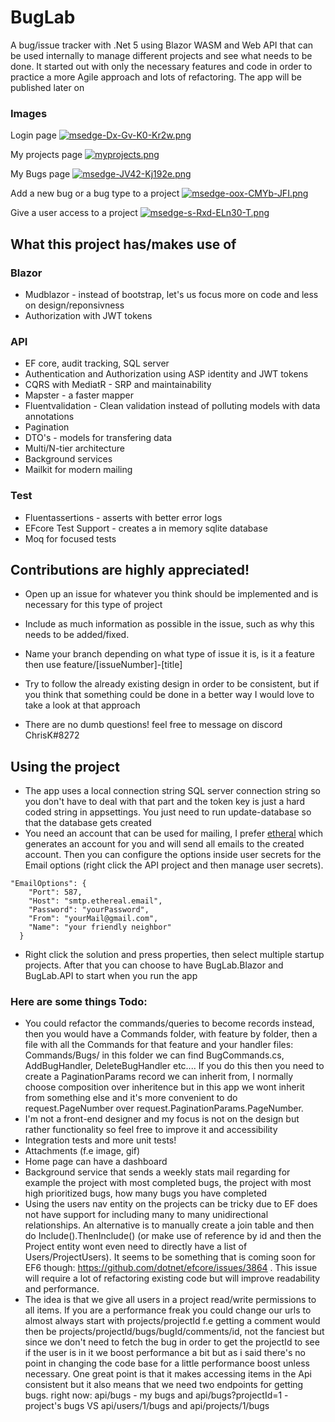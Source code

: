 # BugLab
A bug/issue tracker with .Net 5 using Blazor WASM and Web API that can be used internally to manage different projects and see what needs to be done. It started out with only the necessary features and code in order to practice a more Agile approach and lots of refactoring. The app will be published later on

### Images
Login page [![msedge-Dx-Gv-K0-Kr2w.png](https://i.postimg.cc/8zNjRhGL/msedge-Dx-Gv-K0-Kr2w.png)](https://postimg.cc/GHgLrTHp)

My projects page [![myprojects.png](https://i.postimg.cc/rs5YyxZw/myprojects.png)](https://postimg.cc/zHXk0b1s)

My Bugs page [![msedge-JV42-Kj192e.png](https://i.postimg.cc/mk3CRfbd/msedge-JV42-Kj192e.png)](https://postimg.cc/0KQbd4Km)

Add a new bug or a bug type to a project [![msedge-oox-CMYb-JFI.png](https://i.postimg.cc/T1dVQBPb/msedge-oox-CMYb-JFI.png)](https://postimg.cc/jw1nSgPq)

Give a user access to a project [![msedge-s-Rxd-ELn30-T.png](https://i.postimg.cc/MHBmQySh/msedge-s-Rxd-ELn30-T.png)](https://postimg.cc/bSznXSdT)

## What this project has/makes use of
### Blazor
- Mudblazor - instead of bootstrap, let's us focus more on code and less on design/reponsivness
- Authorization with JWT tokens

### API
- EF core, audit tracking, SQL server
- Authentication and Authorization using ASP identity and JWT tokens
- CQRS with MediatR - SRP and maintainability
- Mapster - a faster mapper
- Fluentvalidation - Clean validation instead of polluting models with data annotations
- Pagination 
- DTO's - models for transfering data
- Multi/N-tier architecture
- Background services
- Mailkit for modern mailing

### Test
- Fluentassertions - asserts with better error logs
- EFcore Test Support - creates a in memory sqlite database
- Moq for focused tests

## Contributions are highly appreciated!
- Open up an issue for whatever you think should be implemented and is necessary for this type of project
- Include as much information as possible in the issue, such as why this needs to be added/fixed.
- Name your branch depending on what type of issue it is, is it a feature then use feature/[issueNumber]-[title]
- Try to follow the already existing design in order to be consistent, but if you think that something could be done in a better way I would love to take a look at that approach

- There are no dumb questions! feel free to message on discord ChrisK#8272

## Using the project
- The app uses a local connection string SQL server connection string so you don't have to deal with that part and the token key is just a hard coded string in appsettings. You just need to run update-database so that the database gets created
- You need an account that can be used for mailing, I prefer [etheral](https://ethereal.email/) which generates an account for you and will send all emails to the created account. Then you can configure the options inside user secrets for the Email options (right click the API project and then manage user secrets).
```
"EmailOptions": {
    "Port": 587,
    "Host": "smtp.ethereal.email",
    "Password": "yourPassword",
    "From": "yourMail@gmail.com",
    "Name": "your friendly neighbor"
  }
  ```
- Right click the solution and press properties, then select multiple startup projects. After that you can choose to have BugLab.Blazor and BugLab.API to start when you run the app

### Here are some things Todo:
- You could refactor the commands/queries to become records instead, then you would have a Commands folder, with feature by folder, then a file with all the Commands for that feature and your handler files: Commands/Bugs/ in this folder we can find BugCommands.cs, AddBugHandler, DeleteBugHandler etc.... If you do this then you need to create a PaginationParams record we can inherit from, I normally choose composition over inheritence but in this app we wont inherit from something else and it's more convenient to do request.PageNumber over request.PaginationParams.PageNumber.
- I'm not a front-end designer and my focus is not on the design but rather functionality so feel free to improve it and accessibility
- Integration tests and more unit tests!
- Attachments (f.e image, gif)
- Home page can have a dashboard
- Background service that sends a weekly stats mail regarding for example the project with most completed bugs, the project with most high prioritized bugs, how many bugs you have completed
- Using the users nav entity on the projects can be tricky due to EF does not have support for including many to many unidirectional relationships. An alternative is to  manually create a join table and then do Include().ThenInclude() (or make use of reference by id and then the Project entity wont even need to directly have a list of Users/ProjectUsers). It seems to be something that is coming soon for EF6 though: https://github.com/dotnet/efcore/issues/3864 . This issue will require a lot of refactoring existing code but will improve readability and performance.
- The idea is that we give all users in a project read/write permissions to all items. If you are a performance freak you could change our urls to almost always start with projects/projectId f.e getting a comment would then be projects/projectId/bugs/bugId/comments/id, not the fanciest but since we don't need to fetch the bug in order to get the projectId to see if the user is in it we boost performance a bit but as i said there's no point in changing the code base for a little performance boost unless necessary. One great point is that it makes accessing items in the Api consistent but it also means that we need two endpoints for getting bugs. right now: api/bugs - my bugs and api/bugs?projectId=1 - project's bugs VS api/users/1/bugs and api/projects/1/bugs
